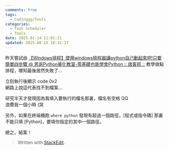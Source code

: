 ```yaml
---
comments: true
tags:
  - Codinggg/Tools
categories:
  - Task Scheduler
  - Tools
date: 2025-01-14 11:01:21
updated: 2025-08-15 10:32:17
---
```


昨天嘗試由 [【Windows排程】使用windows排程器讓python自己動起來吧!只要簡單四步驟 @ 恩哥Python量化教室-零基礎也能學會Python :: 痞客邦 ::](https://pixnashpython.pixnet.net/blog/post/41511724-%E3%80%90win10%E6%8E%92%E7%A8%8B%E3%80%91%E4%BD%BF%E7%94%A8windows%E6%8E%92%E7%A8%8B) 教學做點排程，哪知最後居然失敗了...

立刻執行後顯示 code 0x2  
網路上說這代表找不到檔案...

<!-- more -->

研究半天才發現因為我填入要執行的檔名那裏，檔名有空格 QQ  
浪費我一個小時 (哭

另外，如果在終端機跑 `where python` 發現有超過一個路徑，[程式或指令碼] 那裏不能只填 [Python]，要填你指定的其中一個路徑。

總之，結案！


> Written with [StackEdit](https://stackedit.io/).
